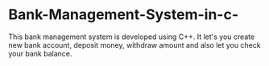# Bank-Management-System-in-c-
This bank management system is developed using C++. It let's you create new bank account, deposit money, withdraw amount and also let you check your bank balance.
